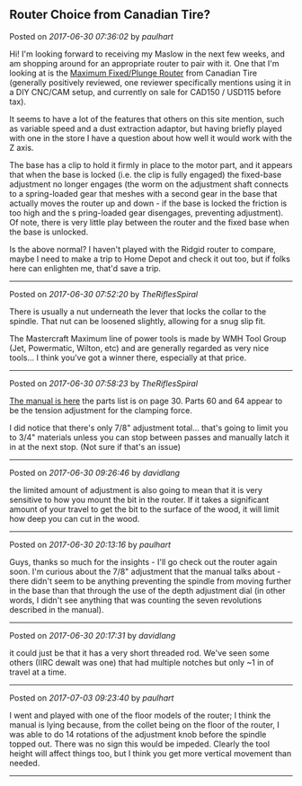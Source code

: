 ## Router Choice from Canadian Tire?
Posted on *2017-06-30 07:36:02* by *paulhart*

Hi! I'm looking forward to receiving my Maslow in the next few weeks, and am shopping around for an appropriate router to pair with it. One that I'm looking at is the [Maximum Fixed/Plunge Router](http://www.canadiantire.ca/en/pdp/maximum-fixed-plunge-router-0546810p.html) from Canadian Tire (generally positively reviewed, one reviewer specifically mentions using it in a DIY CNC/CAM setup, and currently on sale for CAD150 / USD115 before tax).

It seems to have a lot of the features that others on this site mention, such as variable speed and a dust extraction adaptor, but having briefly played with one in the store I have a question about how well it would work with the Z axis.

The base has a clip to hold it firmly in place to the motor part, and it appears that when the base is locked (i.e. the clip is fully engaged) the fixed-base adjustment no longer engages (the worm on the adjustment shaft connects to a spring-loaded gear that meshes with a second gear in the base that actually moves the router up and down - if the base is locked the friction is too high and the s pring-loaded gear disengages, preventing adjustment). Of note, there is very little play between the router and the fixed base when the base is unlocked.

Is the above normal? I haven't played with the Ridgid router to compare, maybe I need to make a trip to Home Depot and check it out too, but if folks here can enlighten me, that'd save a trip.

---

Posted on *2017-06-30 07:52:20* by *TheRiflesSpiral*

There is usually a nut underneath the lever that locks the collar to the spindle. That nut can be loosened slightly, allowing for a snug slip fit.

The Mastercraft Maximum line of power tools is made by WMH Tool Group (Jet, Powermatic, Wilton, etc) and are generally regarded as very nice tools... I think you've got a winner there, especially at that price.

---

Posted on *2017-06-30 07:58:23* by *TheRiflesSpiral*

[The manual is here](http://www.canadiantire.ca/content/dam/canadian-tire/manuals/0546810P_EN.pdf) the parts list is on page 30. Parts 60 and 64 appear to be the tension adjustment for the clamping force.

I did notice that there's only 7/8" adjustment total... that's going to limit you to 3/4" materials unless you can stop between passes and manually latch it in at the next stop. (Not sure if that's an issue)

---

Posted on *2017-06-30 09:26:46* by *davidlang*

the limited amount of adjustment is also going to mean that it is very sensitive to how you mount the bit in the router. If it takes a significant amount of your travel to get the bit to the surface of the wood, it will limit how deep you can cut in the wood.

---

Posted on *2017-06-30 20:13:16* by *paulhart*

Guys, thanks so much for the insights - I'll go check out the router again soon. I'm curious about the 7/8" adjustment that the manual talks about - there didn't seem to be anything preventing the spindle from moving further in the base than that through the use of the depth adjustment dial (in other words, I didn't see anything that was counting the seven revolutions described in the manual).

---

Posted on *2017-06-30 20:17:31* by *davidlang*

it could just be that it has a very short threaded rod. We've seen some others (IIRC dewalt was one) that had multiple notches but only ~1 in of travel at a time.

---

Posted on *2017-07-03 09:23:40* by *paulhart*

I went and played with one of the floor models of the router; I think the manual is lying because, from the collet being on the floor of the router, I was able to do 14 rotations of the adjustment knob before the spindle topped out. There was no sign this would be impeded. Clearly the tool height will affect things too, but I think you get more vertical movement than needed.

---

